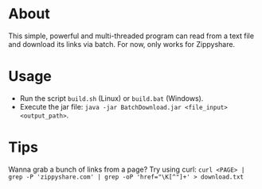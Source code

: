 # About

This simple, powerful and multi-threaded program can read from a text file and download its links via batch.
For now, only works for Zippyshare.

# Usage

- Run the script ```build.sh``` (Linux) or ```build.bat``` (Windows).
- Execute the jar file: ```java -jar BatchDownload.jar <file_input> <output_path>```.

# Tips

Wanna grab a bunch of links from a page? Try using curl:
```curl <PAGE> | grep -P 'zippyshare.com' | grep -oP 'href="\K[^"]+' > download.txt```

